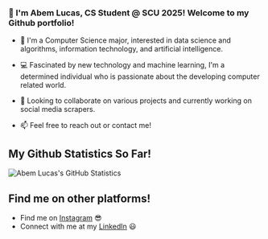 ### 👋 I'm Abem Lucas, CS Student @ SCU 2025! Welcome to my Github portfolio!

<p align="center">
</p>

<!--
**abemlucas/abemlucas** is a ✨ _special_ ✨ repository because its `README.md` (this file) appears on your GitHub profile.

Here are some ideas to get you started:

- 🔭 I’m currently working on ...
- 🌱 I’m currently learning ...
- 👯 I’m looking to collaborate on ...
- 🤔 I’m looking for help with ...
- 💬 Ask me about ...
- 📫 How to reach me: ...
- 😄 Pronouns: ...
- ⚡ Fun fact: ...
  -->

- 🔭 I'm a Computer Science major, interested in data science and algorithms, information technology, and artificial intelligence.

- 💻 Fascinated by new technology and machine learning, I'm a determined individual who is passionate about the developing computer related world.

- 👀 Looking to collaborate on various projects and currently working on social media scrapers.

- 📫 Feel free to reach out or contact me!

## My Github Statistics So Far!

![Abem Lucas's GitHub Statistics](https://github-readme-stats.vercel.app/api?username=abemlucas&show_icons=true)

## Find me on other platforms!

- Find me on [Instagram](https://www.instagram.com/abem_lucas/) 😎
- Connect with me at my [LinkedIn](https://www.linkedin.com/in/abem-lucas-592592219/) 😃
